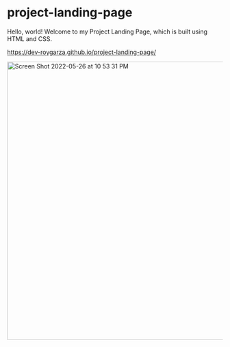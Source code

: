 # project-landing-page

Hello, world! Welcome to my Project Landing Page, which is built using HTML and CSS.

https://dev-roygarza.github.io/project-landing-page/

<img width="650" alt="Screen Shot 2022-05-26 at 10 53 31 PM" src="https://user-images.githubusercontent.com/76826827/170625961-7d13e4d3-0fdc-4feb-90dd-9008bc4acd22.png">

